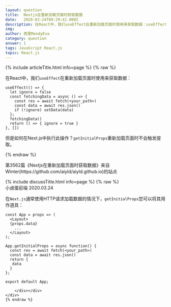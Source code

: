 ```yaml
---
layout: question
title:  Nextjs在重新加载页面时获取数据
date:   2020-03-24T09:29:41.000Z
description: 在React中，我们useEffect在重新加载页面时使用来获取数据：useEffect(() => {  let ignore = false ...
img: 
author: 西里MandyEva
category: question
answer: 1
tags: JavaScript React.js
topic: React.js
---
```

<div class="article-root">
  <div class="article">
    {% include articleTitle.html info=page %}
    {% raw %}
    <div class="article-content"><p><font style="vertical-align: inherit;"><font style="vertical-align: inherit;">在React中，我们</font></font><code>useEffect</code><font style="vertical-align: inherit;"><font style="vertical-align: inherit;">在重新加载页面时</font><font style="vertical-align: inherit;">使用来获取数据</font><font style="vertical-align: inherit;">：</font></font></p>

<pre><code>useEffect(() =&gt; {<font></font>
  let ignore = false<font></font>
  const fetchingData = async () =&gt; {<font></font>
    const res = await fetch(&lt;your_path&gt;)<font></font>
    const data = await res.json()<font></font>
    if (!ignore) setData(data)<font></font>
  }; <font></font>
  fetchingData()<font></font>
  return () =&gt; { ignore = true }<font></font>
}, [])<font></font>
</code></pre>

<p><font style="vertical-align: inherit;"><font style="vertical-align: inherit;">但是如何在Next.js中执行此操作？</font></font><code>getInitialProps</code><font style="vertical-align: inherit;"><font style="vertical-align: inherit;">重新加载页面时</font><font style="vertical-align: inherit;">不会触发提取</font><font style="vertical-align: inherit;">。</font></font></p></div>
    {% endraw %}
  </div>
  <p class="winter_mark">第3562篇《Nextjs在重新加载页面时获取数据》来自Winter(https://github.com/aiyld/aiyld.github.io)的站点</p>
  <div class="discuss-wrapper">
    {% include discussTitle.html info=page %}
    {% raw %}
    <div class="discuss-list">
    <div class="discuss-item">
        <div class="discuss-parent">
          <div class="discuss-meta">
            <span class="discuss-user">小卤蛋前端</span>
            <span class="discuss-time">2020.03.24</span>
          </div>
          <div class="discuss-comment"><p><font style="vertical-align: inherit;"><font style="vertical-align: inherit;">在</font></font><code>Next.js</code><font style="vertical-align: inherit;"><font style="vertical-align: inherit;">通常使用HTTP请求加载数据的情况下，</font></font><code>getInitialProps</code><font style="vertical-align: inherit;"><font style="vertical-align: inherit;">您可以将其用作道具：</font></font></p>

<pre><code>const App = props =&gt; (<font></font>
  &lt;Layout&gt;<font></font>
  {props.data}<font></font>
    ...<font></font>
  &lt;/Layout&gt;<font></font>
);<font></font>
<font></font>
App.getInitialProps = async function() {<font></font>
  const res = await fetch(&lt;your_path&gt;)<font></font>
  const data = await res.json()<font></font>
  return {<font></font>
   data<font></font>
  }<font></font>
};<font></font>
<font></font>
export default App;<font></font>
</code></pre></div>
        </div></div>
    </div>
    {% endraw %}
  </div>
<div>
